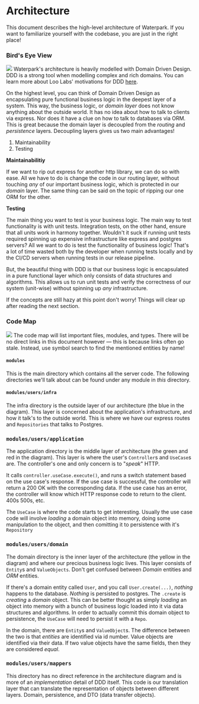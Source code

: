# Architecture

This document describes the high-level architecture of Waterpark. If you want to familiarize yourself
with the codebase, you are just in the right place!

### Bird's Eye View

![](https://blog.cleancoder.com/uncle-bob/images/2012-08-13-the-clean-architecture/CleanArchitecture.jpg) Waterpark's architecture is heavily modelled with Domain Driven Design. DDD is a strong tool when modelling complex and rich domains. You can learn more about Loo Labs' motivations for DDD [here]().

On the highest level, you can think of Domain Driven Design as encapsulating pure functional
business logic in the deepest layer of a system. This way, the business logic, or _domain layer_
does not know anything about the outside world. It has no idea about how to talk to clients via
express. Nor does it have a clue on how to talk to databases via ORM. This is great because
the domain layer is decoupled from the _routing_ and _persistence_ layers. Decoupling layers gives
us two main advantages!

1. Maintainability
2. Testing

**Maintainabilitiy**

If we want to rip out express for another http library, we can do so with ease. All we have to do
is change the code in our routing layer, without touching _any_ of our important business logic, which is protected in our _domain_ layer. The same thing can be said on the topic of ripping our one ORM for the other.

**Testing**

The main thing you want to test is your business logic. The main way to test functionality is with
unit tests. Integration tests, on the other hand, ensure that all units work in harmony together. Wouldn't it suck if running unit tests required spinning up expensive infrastructure like express and postgres servers? All we want to do is test the functionality of business logic! That's a lot of time wasted both by the developer when running tests locally and by the CI/CD servers when running tests in our release pipeline.

But, the beautiful thing with DDD is that our business logic is encapsulated in a pure functional
layer which only consists of data structures and algorithms. This allows us to run unit tests and
verify the correctness of our system (unit-wise) without spinning up _any_ infrastructure.

If the concepts are still hazy at this point don't worry! Things will clear up after reading the next
section.

### Code Map

![](https://i.imgur.com/LKRVNIH.png)
The code map will list important files, modules, and types. There will be no direct links in this document however — this is because links often go stale. Instead, use symbol search to find the mentioned entities by name!

#### `modules`

This is the main directory which contains all the server code. The following directories we'll talk
about can be found under any module in _this_ directory.

#### `modules/users/infra`

The infra directory is the outside layer of our architecture (the blue in the diagram). This layer is concerned about the application's infrastructure, and how it talk's to the outside world. This is where we have our express routes and `Repositories` that talks to Postgres.

### `modules/users/application`

The application directory is the middle layer of architecture (the green and red in the diagram). This layer is where the user's `Controller`s and `UseCase`s are. The controller's one and only concern is to "_speak_" HTTP.

It calls `controller.useCase.execute()`, and runs a switch statement based on the use case's response. If the use case is successful, the controller will return a 200 OK with the corresponding data. If the use case has an error, the controller will know which HTTP response code to return to the client. 400s 500s, etc.

The `UseCase` is where the code starts to get interesting. Usually the use case code will involve
_loading_ a domain object into memory, doing some manipulation to the object, and then comitting
it to persistence with it's `Repository`

### `modules/users/domain`

The domain directory is the inner layer of the architecture (the yellow in the diagram) and where our precious business logic lives. This layer consists of `Entity`s and `ValueObjects`. Don't get confused between _Domain_ entities and _ORM_ entities.

If there's a domain entity called `User`, and you call `User.create(...)`, _nothing_ happens to the database. _Nothing_ is persisted to postgres. The `.create` is _creating_ a _domain_ object. This can be better thought as simply _loading_ an object into memory with a bunch of business logic loaded into it via data structures and algorithms. In order to actually commit this domain object to persistence, the `UseCase` will need to persist it with a `Repo`.

In the domain, there are `Entity`s and `ValueObject`s. The difference between the two is that _entities_ are identified via id number. Value objects are identified via their data. If two value objects have the same fields, then they are considered _equal_.

### `modules/users/mappers`

This directory has no direct reference in the architecture diagram and is more of an _implementation_ detail of DDD itself. This code is our translation layer that can translate the representation of objects between different layers. Domain, persistence, and DTO (data transfer objects).
